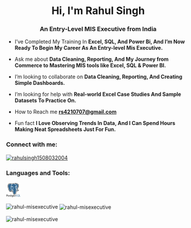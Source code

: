 <h1 align="center">Hi, I'm Rahul Singh</h1>
<h3 align="center">An Entry-Level MIS Executive from India</h3>

- I’ve Completed My Training In **Excel, SQL, And Power Bi, And I’m Now Ready To Begin My Career As An Entry-level Mis Executive.**

- Ask me about **Data Cleaning, Reporting, And My Journey from Commerce to Mastering MIS tools like Excel, SQL & Power BI.**

- I’m looking to collaborate on **Data Cleaning, Reporting, And Creating Simple Dashboards.**

- I’m looking for help with **Real-world Excel Case Studies And Sample Datasets To Practice On.**

- How to Reach me **rs4210707@gmail.com**

- Fun fact **I Love Observing Trends In Data, And I Can Spend Hours Making Neat Spreadsheets Just For Fun.**

<h3 align="left">Connect with me:</h3>
<p align="left">
<a href="https://linkedin.com/in/rahulsingh1508032004" target="blank"><img align="center" src="https://raw.githubusercontent.com/rahuldkjain/github-profile-readme-generator/master/src/images/icons/Social/linked-in-alt.svg" alt="rahulsingh1508032004" height="30" width="40" /></a>
</p>

<h3 align="left">Languages and Tools:</h3>
<p align="left"> <a href="https://www.postgresql.org" target="_blank" rel="noreferrer"> <img src="https://raw.githubusercontent.com/devicons/devicon/master/icons/postgresql/postgresql-original-wordmark.svg" alt="postgresql" width="40" height="40"/> </a> </p>

<p><img align="left" src="https://github-readme-stats.vercel.app/api/top-langs?username=rahul-misexecutive&show_icons=true&locale=en&layout=compact" alt="rahul-misexecutive" /></p>

<p>&nbsp;<img align="center" src="https://github-readme-stats.vercel.app/api?username=rahul-misexecutive&show_icons=true&locale=en" alt="rahul-misexecutive" /></p>

<p><img align="center" src="https://github-readme-streak-stats.herokuapp.com/?user=rahul-misexecutive&" alt="rahul-misexecutive" /></p>
